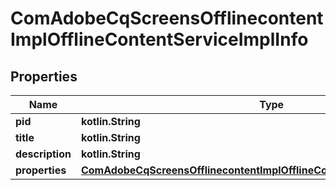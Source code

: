 
# ComAdobeCqScreensOfflinecontentImplOfflineContentServiceImplInfo

## Properties
Name | Type | Description | Notes
------------ | ------------- | ------------- | -------------
**pid** | **kotlin.String** |  |  [optional]
**title** | **kotlin.String** |  |  [optional]
**description** | **kotlin.String** |  |  [optional]
**properties** | [**ComAdobeCqScreensOfflinecontentImplOfflineContentServiceImplProperties**](ComAdobeCqScreensOfflinecontentImplOfflineContentServiceImplProperties.md) |  |  [optional]



